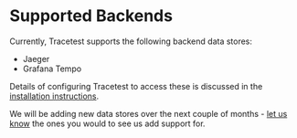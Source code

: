 # Supported Backends

Currently, Tracetest supports the following backend data stores:

- Jaeger
- Grafana Tempo

Details of configuring Tracetest to access these is discussed in the [installation instructions](/docs/installing.md).

We will be adding new data stores over the next couple of months - [let us know](https://github.com/kubeshop/tracetest/issues/new/choose) the ones you would to see us add support for.
